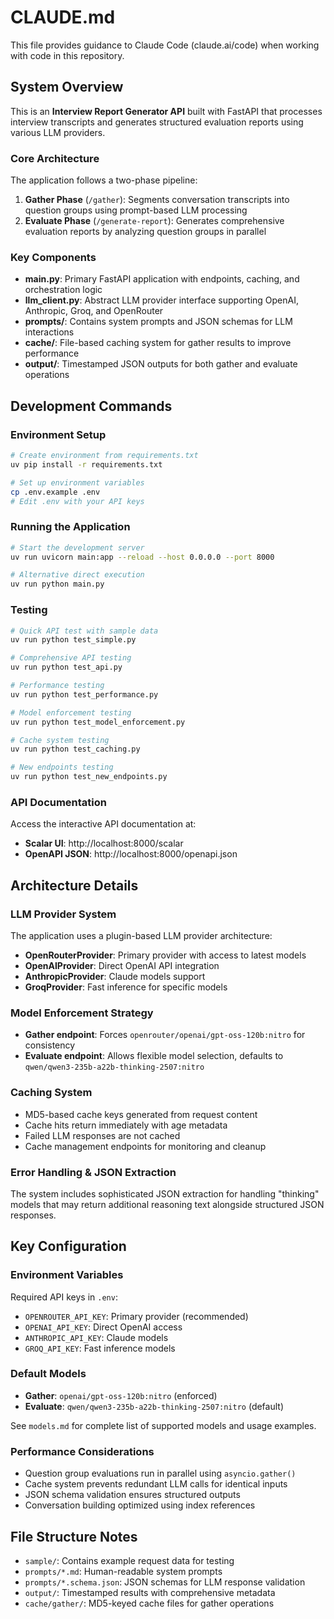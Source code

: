 # CLAUDE.md

This file provides guidance to Claude Code (claude.ai/code) when working with code in this repository.

## System Overview

This is an **Interview Report Generator API** built with FastAPI that processes interview transcripts and generates structured evaluation reports using various LLM providers.

### Core Architecture

The application follows a two-phase pipeline:
1. **Gather Phase** (`/gather`): Segments conversation transcripts into question groups using prompt-based LLM processing
2. **Evaluate Phase** (`/generate-report`): Generates comprehensive evaluation reports by analyzing question groups in parallel

### Key Components

- **main.py**: Primary FastAPI application with endpoints, caching, and orchestration logic
- **llm_client.py**: Abstract LLM provider interface supporting OpenAI, Anthropic, Groq, and OpenRouter
- **prompts/**: Contains system prompts and JSON schemas for LLM interactions
- **cache/**: File-based caching system for gather results to improve performance
- **output/**: Timestamped JSON outputs for both gather and evaluate operations

## Development Commands

### Environment Setup
```bash
# Create environment from requirements.txt
uv pip install -r requirements.txt

# Set up environment variables
cp .env.example .env
# Edit .env with your API keys
```

### Running the Application
```bash
# Start the development server
uv run uvicorn main:app --reload --host 0.0.0.0 --port 8000

# Alternative direct execution
uv run python main.py
```

### Testing
```bash
# Quick API test with sample data
uv run python test_simple.py

# Comprehensive API testing
uv run python test_api.py

# Performance testing
uv run python test_performance.py

# Model enforcement testing
uv run python test_model_enforcement.py

# Cache system testing
uv run python test_caching.py

# New endpoints testing
uv run python test_new_endpoints.py
```

### API Documentation
Access the interactive API documentation at:
- **Scalar UI**: http://localhost:8000/scalar
- **OpenAPI JSON**: http://localhost:8000/openapi.json

## Architecture Details

### LLM Provider System
The application uses a plugin-based LLM provider architecture:
- **OpenRouterProvider**: Primary provider with access to latest models
- **OpenAIProvider**: Direct OpenAI API integration
- **AnthropicProvider**: Claude models support
- **GroqProvider**: Fast inference for specific models

### Model Enforcement Strategy
- **Gather endpoint**: Forces `openrouter/openai/gpt-oss-120b:nitro` for consistency
- **Evaluate endpoint**: Allows flexible model selection, defaults to `qwen/qwen3-235b-a22b-thinking-2507:nitro`

### Caching System
- MD5-based cache keys generated from request content
- Cache hits return immediately with age metadata
- Failed LLM responses are not cached
- Cache management endpoints for monitoring and cleanup

### Error Handling & JSON Extraction
The system includes sophisticated JSON extraction for handling "thinking" models that may return additional reasoning text alongside structured JSON responses.

## Key Configuration

### Environment Variables
Required API keys in `.env`:
- `OPENROUTER_API_KEY`: Primary provider (recommended)
- `OPENAI_API_KEY`: Direct OpenAI access
- `ANTHROPIC_API_KEY`: Claude models
- `GROQ_API_KEY`: Fast inference models

### Default Models
- **Gather**: `openai/gpt-oss-120b:nitro` (enforced)
- **Evaluate**: `qwen/qwen3-235b-a22b-thinking-2507:nitro` (default)

See `models.md` for complete list of supported models and usage examples.

### Performance Considerations
- Question group evaluations run in parallel using `asyncio.gather()`
- Cache system prevents redundant LLM calls for identical inputs
- JSON schema validation ensures structured outputs
- Conversation building optimized using index references

## File Structure Notes

- `sample/`: Contains example request data for testing
- `prompts/*.md`: Human-readable system prompts
- `prompts/*.schema.json`: JSON schemas for LLM response validation
- `output/`: Timestamped results with comprehensive metadata
- `cache/gather/`: MD5-keyed cache files for gather operations